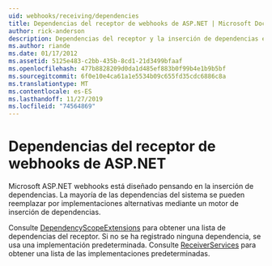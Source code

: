 ```yaml
---
uid: webhooks/receiving/dependencies
title: Dependencias del receptor de webhooks de ASP.NET | Microsoft Docs
author: rick-anderson
description: Dependencias del receptor y la inserción de dependencias en webhooks de ASP.NET.
ms.author: riande
ms.date: 01/17/2012
ms.assetid: 5125e483-c2bb-435b-8cd1-21d3499bfaaf
ms.openlocfilehash: 477b8828209d0da1d485ef883b0f99b4e1b9b5bf
ms.sourcegitcommit: 6f0e10e4ca61a1e5534b09c655fd35cdc6886c8a
ms.translationtype: MT
ms.contentlocale: es-ES
ms.lasthandoff: 11/27/2019
ms.locfileid: "74564869"
---
```

# <a name="aspnet-webhooks-receiver-dependencies"></a>Dependencias del receptor de webhooks de ASP.NET

Microsoft ASP.NET webhooks está diseñado pensando en la inserción de dependencias. La mayoría de las dependencias del sistema se pueden reemplazar por implementaciones alternativas mediante un motor de inserción de dependencias.

Consulte [DependencyScopeExtensions](https://github.com/aspnet/aspnetWebHooks/blob/master/src/Microsoft.AspNet.WebHooks.Receivers/Extensions/DependencyScopeExtensions.cs) para obtener una lista de dependencias del receptor. Si no se ha registrado ninguna dependencia, se usa una implementación predeterminada. Consulte [ReceiverServices](https://github.com/aspnet/aspnetWebHooks/blob/master/src/Microsoft.AspNet.WebHooks.Receivers/Services/ReceiverServices.cs) para obtener una lista de las implementaciones predeterminadas.
